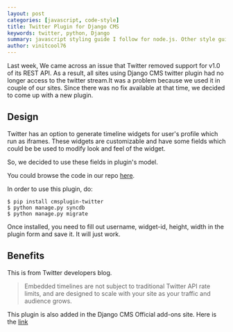 ```yaml
---
layout: post
categories: [javascript, code-style]
title: Twitter Plugin for Django CMS
keywords: twitter, python, Django
summary: javascript styling guide I follow for node.js. Other style guide references
author: vinitcool76
---
```


Last week, We came across an issue that Twitter removed support for v1.0 of its REST API. As a result, all sites using Django CMS twitter plugin had no longer access to the twitter stream.It was a problem because we used it in couple of our sites. Since there was no fix available at that time, we decided to come up with a new plugin.

## Design


Twitter has an option to generate timeline widgets for user's profile which run as iframes. These widgets are customizable and have some fields which could be be used to modify look and feel of the widget.

So, we decided to use these fields in plugin's model. 

You could browse the code in our repo [here](https://github.com/changer/cmsplugin-twitter).

In order to use this plugin, do:

```
$ pip install cmsplugin-twitter
$ python manage.py syncdb
$ python manage.py migrate
```
Once installed, you need to fill out username, widget-id, height, width in the plugin form and save it. It will just work.

## Benefits


This is from Twitter developers blog. 
> Embedded timelines are not subject to traditional Twitter API rate limits, and are designed to scale with your site as your traffic and audience grows.


This plugin is also added in the Django CMS Official add-ons site. Here is the [link](https://www.django-cms.org/en/add-ons/?page=3)

